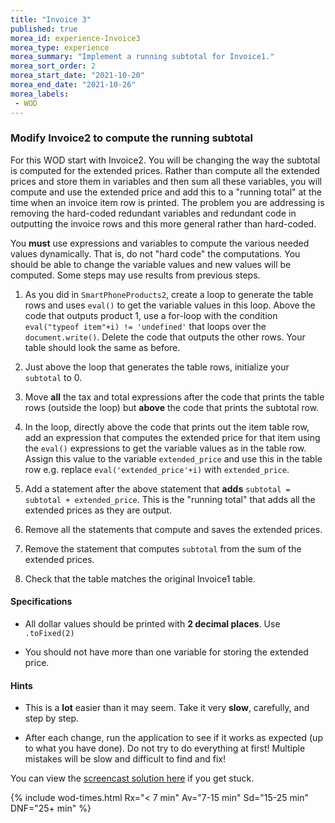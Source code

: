 ```yaml
---
title: "Invoice 3"
published: true
morea_id: experience-Invoice3
morea_type: experience
morea_summary: "Implement a running subtotal for Invoice1."
morea_sort_order: 2
morea_start_date: "2021-10-20"
morea_end_date: "2021-10-26"
morea_labels:
 - WOD
---
```


### Modify Invoice2 to compute the running subtotal 


For this WOD start with Invoice2. You will be changing the way the subtotal is computed for the extended prices. Rather than compute all the extended prices and store them in variables and then sum all these variables, you will compute and use the extended price and add this to a "running total" at the time when an invoice item row is printed. The problem you are addressing is removing the hard-coded redundant variables and redundant code in outputting the invoice rows and this more general rather than hard-coded.

You **must** use expressions and variables to compute the various needed values dynamically. 
That is, do not "hard code" the computations. You should be able to change
the variable values and new values will be computed. Some steps may use results from previous steps.
 
 1. As you did in `SmartPhoneProducts2`, create a loop to generate the table rows and uses `eval()` to get the variable values in this loop. Above the code that outputs product 1, use a for-loop with the condition `eval("typeof item"+i) != 'undefined'` that loops over the `document.write()`. Delete the code that outputs the other rows. Your table should look the same as before.
   
 2. Just above the loop that generates the table rows, initialize your `subtotal` to 0.

 3. Move **all** the tax and total expressions after the code that prints the table rows (outside the loop) but **above** the code that prints the subtotal row.

 4. In the loop, directly above the code that prints out the item table row, add an expression that computes the extended price for that item using the `eval()` expressions to get the variable values as in the table row. Assign this value to the variable `extended_price` and use this in the table row e.g. replace `eval('extended_price'+i)` with `extended_price`.  
 
 5. Add a statement after the above statement that **adds** `subtotal = subtotal + extended_price`. This is the "running total" that adds all the extended prices as they are output.
 
 6. Remove all the statements that compute and saves the extended prices.
 
 7. Remove the statement that computes `subtotal` from the sum of the extended prices.
   
 8.  Check that the table matches the original Invoice1 table.


#### Specifications

 - All dollar values should be printed with **2 decimal places**. Use `.toFixed(2)`

 - You should not have more than one variable for storing the extended price.
 
#### Hints

 - This is a **lot** easier than it may seem. Take it very **slow**, carefully, and step by step.
 
 - After each change, run the application to see if it works as expected (up to what you have done). Do not try to do everything at first! Multiple mistakes will be slow and difficult to find and fix!
 
You can view the [screencast solution here](https://youtu.be/CSrt7vtnqLY) if you get stuck.  

{% include wod-times.html Rx="< 7 min" Av="7-15 min" Sd="15-25 min" DNF="25+ min" %}